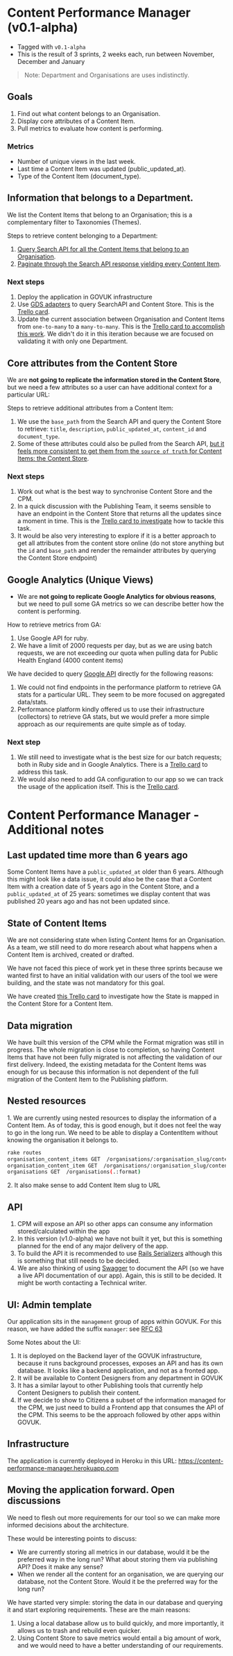 # Content Performance Manager (v0.1-alpha)

- Tagged with `v0.1-alpha`
- This is the result of 3 sprints, 2 weeks each, run between November, December and January

> Note: Department and Organisations are uses indistinctly.

## Goals

1. Find out what content belongs to an Organisation.
2. Display core attributes of a Content Item.
3. Pull metrics to evaluate how content is performing.

### Metrics

- Number of unique views in the last week.
- Last time a Content Item was updated (public_updated_at).
- Type of the Content Item (document_type).

## Information that belongs to a Department.

We list the Content Items that belong to an Organisation; this is a complementary filter to Taxonomies (Themes).

Steps to retrieve content belonging to a Department:

1. [Query Search API for all the Content Items that belong to an Organisation](https://github.com/alphagov/content-performance-manager/blob/0a1faf2/app/services/content_items_service.rb#L5-L8).
2. [Paginate through the Search API response yielding every Content Item](https://github.com/alphagov/content-performance-manager/blob/0a1faf2/app/services/content_items_service.rb#L8-L11).

### Next steps

1. Deploy the application in GOVUK infrastructure
2. Use [GDS adapters](https://github.com/alphagov/gds-api-adapters) to query SearchAPI and Content Store. This is the [Trello card][2].
2. Update the current association between Organisation and Content Items from `one-to-many` to a `many-to-many`. This is the [Trello card to accomplish this work][1]. We didn't do it in this iteration because we are focused on validating it with only one Department.

## Core attributes from the Content Store

We are **not going to replicate the information stored in the Content Store**, but we need a few attributes so a user can have  additional context for a particular URL:

Steps to retrieve additional attributes from a Content Item:

1. We use the `base_path` from the Search API and query the Content Store to retrieve: `title`, `description`, `public_updated_at`, `content_id` and `document_type`.
2. Some of these attributes could also be pulled from the Search API, [but it feels more consistent to get them from the `source of truth` for Content Items: the Content Store](https://github.com/alphagov/content-performance-manager/blob/0a1faf2/app/services/content_items_service.rb#L17-L19).

### Next steps

1. Work out what is the best way to synchronise Content Store and the CPM.
2. In a quick discussion with the Publishing Team, it seems sensible to have an endpoint in the Content Store that returns all the updates since a moment in time. This is the [Trello card to investigate][5] how to tackle this task.
3. It would be also very interesting to explore if it is a better approach to get all attributes from the content store online (do not store anything but the `id` and `base_path` and render the remainder attributes by querying the Content Store endpoint)

## Google Analytics (Unique Views)

* We are **not going to replicate Google Analytics for obvious reasons**, but we need to pull some GA metrics so we can describe better how the content is performing.

How to retrieve metrics from GA:

1. Use Google API for ruby.
2. We have a limit of 2000 requests per day, but as we are using batch requests, we are not exceeding our quota when pulling data for Public Health England (4000 content items)

We have decided to query [Google API][7] directly for the following reasons:

1. We could not find endpoints in the performance platform to retrieve GA stats for a particular URL. They seem to be more focused on aggregated data/stats.
2. Performance platform kindly offered us to use their infrastructure (collectors) to retrieve GA stats, but we would prefer a more simple approach as our requirements are quite simple as of today.

### Next step

1. We still need to investigate what is the best size for our batch requests; both in Ruby side and in Google Analytics. There is a [Trello card][3] to address this task.
2. We would also need to add GA configuration to our app so we can track the usage of the application itself. This is the [Trello card][4].

# Content Performance Manager - Additional notes

## Last updated time more than 6 years ago

Some Content Items have a `public_updated_at` older than 6 years. Although this might look like a data issue, it could also be the case that a Content Item with a creation date of 5 years ago in the Content Store, and a `public_updated_at` of 25 years: sometimes we display content that was published 20 years ago and has not been updated since.

## State of Content Items

We are not considering state when listing Content Items for an Organisation. As a team, we still need to do more research about what happens when a Content Item is archived, created or drafted.

We have not faced this piece of work yet in these three sprints because we wanted first to have an initial validation with our users of the tool we were building, and the state was not mandatory for this goal.

We have created [this Trello card][6] to investigate how the State is mapped in the Content Store for a Content Item.

## Data migration
We have built this version of the CPM while the Format migration was still in progress.
The whole migration is close to completion, so having Content Items that have not been fully migrated is not affecting the validation of our first delivery.
Indeed, the existing metadata for the Content Items was enough for us because this information is not dependent of the full migration of the Content Item to the Publishing platform.

## Nested resources

1\. We are currently using nested resources to display the information of a Content Item. As of today, this is good enough, but it does not feel the way to go in the long run. We need to be able to display a ContentItem without knowing the organisation it belongs to.

```bash
rake routes
organisation_content_items GET  /organisations/:organisation_slug/content_items(.:format)
organisation_content_item GET  /organisations/:organisation_slug/content_items/:id(.:format)
organisations GET  /organisations(.:format)
```

2\. It also make sense to add Content Item slug to URL

## API

1. CPM will expose an API so other apps can consume any information stored/calculated within the app
2. In this version (v1.0-alpha) we have not built it yet, but this is something planned for the end of any major delivery of the app.
3. To build the API it is recommended to use [Rails Serializers][9] although this is something that still needs to be decided.
4. We are also thinking of using [Swagger][10] to document the API (so we have a live API documentation of our app). Again, this is still to be decided. It might be worth contacting a Technical writer.

## UI: Admin template

Our application sits in the `management` group of apps within GOVUK. For this reason, we have added the suffix `manager`: see [RFC 63][8]

Some Notes about the UI:

1. It is deployed on the Backend layer of the GOVUK infrastructure, because it runs background processes, exposes an API and has its own database. It looks like a backend application, and not as a fronted app.
2. It will be available to Content Designers from any department in GOVUK
3. It has a similar layout to other Publishing tools that currently help Content Designers to publish their content.
4. If we decide to show to Citizens a subset of the information managed for the CPM, we just need to build a Frontend app that consumes the API of the CPM. This seems to be the approach followed by other apps within GOVUK.
## Infrastructure

The application is currently deployed in Heroku in this URL: https://content-performance-manager.herokuapp.com

## Moving the application forward. Open discussions

We need to flesh out more requirements for our tool so we can make more informed decisions about the architecture.

These would be interesting points to discuss:

- We are currently storing all metrics in our database, would it be the preferred way in the long run? What about storing them via publishing API? Does it make any sense?
- When we render all the content for an organisation, we are querying our database, not the Content Store. Would it be the preferred way for the long run?

We have started very simple: storing the data in our database and querying it and start exploring requirements. These are the main reasons:

1. Using a local database allow us to build quickly, and more importantly, it allows us to trash and rebuild even quicker.
2. Using Content Store to save metrics would entail a big amount of work, and we would need to have a better understanding of our requirements.

[1]: https://trello.com/c/pLg019CM/109-3-create-a-many-to-many-association-between-contentitem-and-organisations
[2]: https://trello.com/c/4IpIenPQ/118-use-gds-adapters-to-integrate-with-search-api-and-content-store
[3]: https://trello.com/c/U01xbh0u/112-explore-pagination-in-cpm-and-google-analytics
[4]: https://trello.com/c/0giLFaZZ/114-google-analytics-universal-analytics-tag-needed-on-cpm-in-order-to-track-and-report-website-traffic-user-interaction-system-erro
[5]: https://trello.com/c/0KnA6vvi/119-spike-investigate-how-to-synchronise-the-content-store-content-items-with-our-app
[6]: https://trello.com/c/OGcWEfWO/120-spike-investigate-how-the-state-of-a-content-item-is-stored-in-the-content-store
[7]: https://github.com/google/google-api-ruby-client
[8]: https://gov-uk.atlassian.net/wiki/pages/viewpage.action?pageId=115081296
[9]: https://github.com/rails-api/active_model_serializers
[10]: https://github.com/swagger-api